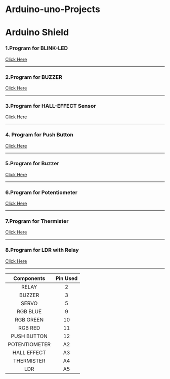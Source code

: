 # Arduino-uno-Projects
# Arduino Shield

### 1.Program for BLINK-LED
  [Click Here](https://github.com/SKsaikiran/Arduion_uno_Shield/blob/61b274dcc4b36a11949e1b44408a4f29bf003161/BLINK-LED/BLINK-LED.ino)
  
  -------
  
### 2.Program for BUZZER
  [Click Here](https://github.com/SKsaikiran/Arduion_uno_Shield/blob/61b274dcc4b36a11949e1b44408a4f29bf003161/Buzzer/Buzzer.ino)
  
  --------
### 3.Program for HALL-EFFECT Sensor
  [Click Here](https://github.com/SKsaikiran/Arduion_uno_Shield/blob/61b274dcc4b36a11949e1b44408a4f29bf003161/HALL-EFFECT/HALL-EFFECT.ino)
  
  --------
  
### 4. Program for Push Button
  [Click Here]()
  
  --------
  
### 5.Program for Buzzer
  [Click Here]()
  
  --------
  
### 6.Program for Potentiometer
  [Click Here]()
  
  --------
  
### 7.Program for Thermister
  [Click Here]()
  
  --------
  
### 8.Program for LDR with Relay
  [Click Here]()

-------

| **Components** | **Pin Used** |
|:----:|:----:|
|RELAY|2|
|BUZZER|3|
|SERVO|5|
|RGB BLUE|9|
|RGB GREEN|10|
|RGB RED|11|
|PUSH BUTTON|12|
|POTENTIOMETER|A2|
|HALL EFFECT|A3|
|THERMISTER|A4|
|LDR|A5|
